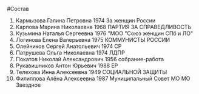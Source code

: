 #Состав
1. Кармызова Галина Петровна 1974 За женщин России
2. Карпова Марина Николаевна 1968 ПАРТИЯ ЗА СПРАВЕДЛИВОСТЬ
3. Кузьмина Наталья Сергеевна 1976 \"МОО \"Союз женщин СПб и ЛО\"
4. Логинова Елена Валерьевна 1975 КОММУНИСТЫ РОССИИ
5. Олейников Сергей Анатольевич 1974 СР
6. Патрушева Ольга Николаевна 1974 ЛДПР
7. Покатов Николай Александрович 1956 собрание-работа
8. Рукавишников Антон Юрьевич 1988 ЕР
9. Телехова Инна Алексеевна 1949 СОЦИАЛЬНОЙ ЗАЩИТЫ
10. Филиппова Алёна Алексеевна 1987 Муниципальный Совет МО МО Звездное

